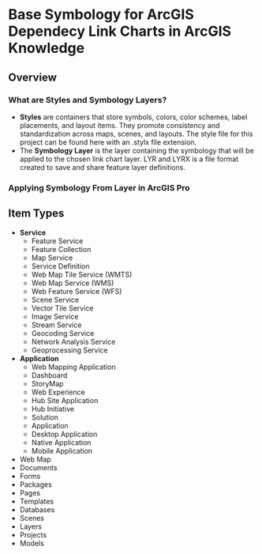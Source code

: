 # Base Symbology for ArcGIS Dependecy Link Charts in ArcGIS Knowledge

## Overview
### What are Styles and Symbology Layers?
- **Styles** are containers that store symbols, colors, color schemes, label placements, and layout items. They promote consistency and standardization across maps, scenes, and layouts. The style file for this project can be found here with an .stylx file extension.
- The **Symbology Layer** is the layer containing the symbology that will be applied to the chosen link chart layer. LYR and LYRX is a file format created to save and share feature layer definitions. 

### Applying Symbology From Layer in ArcGIS Pro

## Item Types
- **Service**
  - Feature Service
  - Feature Collection
  - Map Service
  - Service Definition
  - Web Map Tile Service (WMTS)
  - Web Map Service (WMS)
  - Web Feature Service (WFS)
  - Scene Service
  - Vector Tile Service
  - Image Service
  - Stream Service
  - Geocoding Service
  - Network Analysis Service
  - Geoprocessing Service
- **Application**
  - Web Mapping Application
  - Dashboard
  - StoryMap
  - Web Experience
  - Hub Site Application
  - Hub Initiative
  - Solution
  - Application
  - Desktop Application
  - Native Application
  - Mobile Application
- Web Map
- Documents
- Forms
- Packages
- Pages
- Templates
- Databases
- Scenes
- Layers
- Projects
- Models
